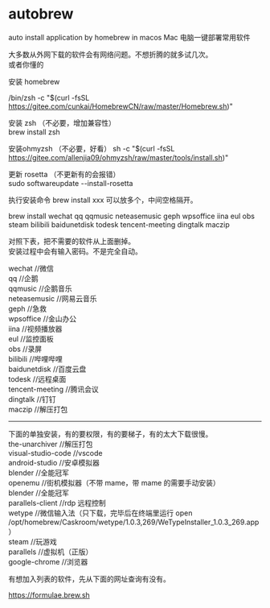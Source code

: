# autobrew
auto install application by homebrew in macos 
Mac 电脑一键部署常用软件  

大多数从外网下载的软件会有网络问题。不想折腾的就多试几次。  
或者你懂的  
  

安装 homebrew  
  
/bin/zsh -c "$(curl -fsSL https://gitee.com/cunkai/HomebrewCN/raw/master/Homebrew.sh)"  
  
安装 zsh （不必要，增加兼容性）  
brew install zsh  
  
安装ohmyzsh （不必要，好看）
sh -c "$(curl -fsSL https://gitee.com/allenjia09/ohmyzsh/raw/master/tools/install.sh)"  
  
更新 rosetta （不更新有的会报错）  
sudo softwareupdate --install-rosetta  
  
执行安装命令 brew install xxx 可以放多个，中间空格隔开。  
  
brew install wechat qq qqmusic neteasemusic geph wpsoffice iina  eul  obs steam bilibili  baidunetdisk todesk tencent-meeting dingtalk maczip  
  
对照下表，把不需要的软件从上面删掉。  
安装过程中会有输入密码。不是完全自动。  
  
wechat 			        	//微信  
qq 				            //企鹅  
qqmusic 		        	//企鹅音乐  
neteasemusic         	//网易云音乐  
geph 				          //急救  
wpsoffice 		        //金山办公  
iina 				          //视频播放器  
eul 			          	//监控面板  
obs 			          	//录屏  
bilibili  		      	//哔哩哔哩  
baidunetdisk 		    	//百度云盘  
todesk 				        //远程桌面  
tencent-meeting			  //腾讯会议  
dingtalk			        //钉钉  
maczip				        //解压打包  
  
-----------------------------------------------  
下面的单独安装，有的要权限，有的要梯子，有的太大下载很慢。  
the-unarchiver			  //解压打包  
visual-studio-code    //vscode  
android-studio	      //安卓模拟器  
blender 		          //全能冠军  
openemu 			        //街机模拟器（不带 mame，带 mame 的需要手动安装）  
blender 		    	    //全能冠军  
parallels-client 		  //rdp 远程控制  
wetype			          //微信输入法（只下载，完毕后在终端里运行 open /opt/homebrew/Caskroom/wetype/1.0.3,269/WeTypeInstaller_1.0.3_269.app）  
steam 				        //玩游戏  
parallels 			      //虚拟机（正版）  
google-chrome 		  	//浏览器  
  
有想加入列表的软件，先从下面的网址查询有没有。  

https://formulae.brew.sh
